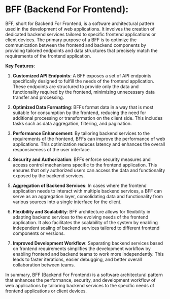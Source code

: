 # BFF (Backend For Frontend):

BFF, short for Backend For Frontend, is a software architectural pattern used in the development of web applications. It involves the creation of dedicated backend services tailored to specific frontend applications or client devices. The primary purpose of a BFF is to optimize the communication between the frontend and backend components by providing tailored endpoints and data structures that precisely match the requirements of the frontend application.

**Key Features**:

1. **Customized API Endpoints**: A BFF exposes a set of API endpoints specifically designed to fulfill the needs of the frontend application. These endpoints are structured to provide only the data and functionality required by the frontend, minimizing unnecessary data transfer and processing.

2. **Optimized Data Formatting**: BFFs format data in a way that is most suitable for consumption by the frontend, reducing the need for additional processing or transformation on the client side. This includes tasks such as data aggregation, filtering, and pagination.

3. **Performance Enhancement**: By tailoring backend services to the requirements of the frontend, BFFs can improve the performance of web applications. This optimization reduces latency and enhances the overall responsiveness of the user interface.

4. **Security and Authorization**: BFFs enforce security measures and access control mechanisms specific to the frontend application. This ensures that only authorized users can access the data and functionality exposed by the backend services.

5. **Aggregation of Backend Services**: In cases where the frontend application needs to interact with multiple backend services, a BFF can serve as an aggregation layer, consolidating data and functionality from various sources into a single interface for the client.

6. **Flexibility and Scalability**: BFF architecture allows for flexibility in adapting backend services to the evolving needs of the frontend application. It also facilitates the scalability of the system by enabling independent scaling of backend services tailored to different frontend components or versions.

7. **Improved Development Workflow**: Separating backend services based on frontend requirements simplifies the development workflow by enabling frontend and backend teams to work more independently. This leads to faster iterations, easier debugging, and better overall collaboration between teams.

In summary, BFF (Backend For Frontend) is a software architectural pattern that enhances the performance, security, and development workflow of web applications by tailoring backend services to the specific needs of frontend applications or client devices.